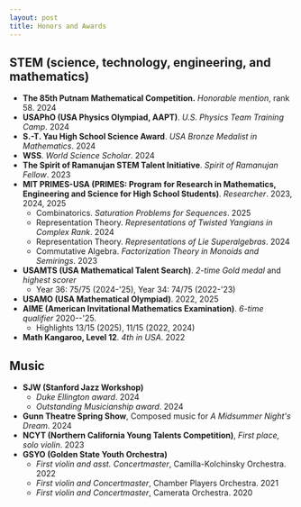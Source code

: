 ```yaml
---
layout: post
title: Honors and Awards
---
```


## STEM (science, technology, engineering, and mathematics)

- **The 85th Putnam Mathematical Competition.** *Honorable mention*, rank 58. 2024
- **USAPhO (USA Physics Olympiad, AAPT)**. *U.S. Physics Team Training Camp*. 2024
- **S.-T. Yau High School Science Award**. *USA Bronze Medalist in Mathematics*. 2024
- **WSS**. *World Science Scholar*. 2024
- **The Spirit of Ramanujan STEM Talent Initiative**. *Spirit of Ramanujan Fellow*. 2023
- **MIT PRIMES-USA (PRIMES: Program for Research in Mathematics, Engineering and Science for High School Students)**. *Researcher*. 2023, 2024, 2025
  - Combinatorics. *Saturation Problems for Sequences*. 2025
  - Representation Theory. *Representations of Twisted Yangians in Complex Rank*. 2024
  - Representation Theory. *Representations of Lie Superalgebras*. 2024
  - Commutative Algebra. *Factorization Theory in Monoids and Semirings*. 2023  
- **USAMTS (USA Mathematical Talent Search)**. *2-time Gold medal* and *highest scorer*
  - Year 36: 75/75 (2024-'25), Year 34: 74/75 (2022-'23)
- **USAMO (USA Mathematical Olympiad)**. 2022, 2025
- **AIME (American Invitational Mathematics Examination)**. *6-time qualifier* 2020--'25.
  - Highlights 13/15 (2025), 11/15 (2022, 2024)
- **Math Kangaroo, Level 12**. *4th in USA*. 2022


## Music

- **SJW (Stanford Jazz Workshop)**
  - *Duke Ellington award*. 2024
  - *Outstanding Musicianship award*. 2024
- **Gunn Theatre Spring Show**, Composed music for *A Midsummer Night's Dream*. 2024
- **NCYT (Northern California Young Talents Competition)**, *First place, solo violin*. 2023
- **GSYO (Golden State Youth Orchestra)**
  - *First violin and asst. Concertmaster*, Camilla-Kolchinsky Orchestra. 2022
  - *First violin and Concertmaster*, Chamber Players Orchestra. 2021
  - *First violin and Concertmaster*, Camerata Orchestra. 2020
